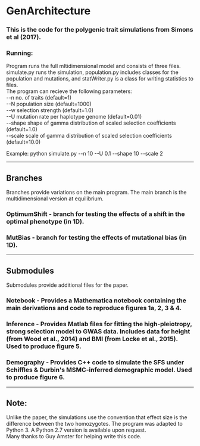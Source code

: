 # GenArchitecture
### This is the code for the polygenic trait simulations from Simons et al (2017).
### Running:
Program runs the full mltidimensional model and consists of three files. simulate.py runs the simulation, population.py includes classes for the population and mutations, and statWriter.py is a class for writing statistics to files.  
The program can recieve the following parameters:  
--n no. of traits (default=1)  
--N population size (default=1000)  
--w selection strength (default=1.0)  
--U mutation rate per haplotype genome (default=0.01)  
--shape shape of gamma distribution of scaled selection coefficients (default=1.0)  
--scale scale of gamma distribution of scaled selection coefficients (default=10.0)  
  
Example: python simulate.py --n 10 --U 0.1 --shape 10 --scale 2
__ __ __
## Branches
Branches provide variations on the main program. The main branch is the multidimensional version at equilibrium.
### OptimumShift - branch for testing the effects of a shift in the optimal phenotype (in 1D).
### MutBias - branch for testing the effects of mutational bias (in 1D).
__ __ __
## Submodules
Submodules provide additional files for the paper.
### Notebook - Provides a Mathematica notebook containing the main derivations and code to reproduce figures 1a, 2, 3 & 4.
### Inference - Provides Matlab files for fitting the high-pleiotropy, strong selection model to GWAS data. Includes data for height (from Wood et al., 2014) and BMI (from Locke et al., 2015). Used to produce figure 5.
### Demography - Provides C++ code to simulate the SFS under Schiffles & Durbin's MSMC-inferred demographic model. Used to produce figure 6.
__ __ __
## Note:
Unlike the paper, the simulations use the convention that effect size is the difference between the two homozygotes. 
The program was adapted to Python 3. A Python 2.7 version is available upon request.  
Many thanks to Guy Amster for helping write this code.
